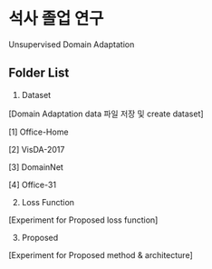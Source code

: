 # 석사 졸업 연구

Unsupervised Domain Adaptation

## Folder List
1. Dataset

[Domain Adaptation data 파일 저장 및 create dataset]

  [1] Office-Home

  [2] VisDA-2017

  [3] DomainNet

  [4] Office-31

2. Loss Function

[Experiment for Proposed loss function]

3. Proposed

[Experiment for Proposed method & architecture]
